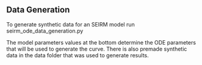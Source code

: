 ## Data Generation

To generate synthetic data for an SEIRM model run seirm_ode_data_generation.py


The model parameters values at the bottom determine the ODE parameters that will be used to generate the curve.
There is also premade synthetic data in the data folder that was used to generate results.
